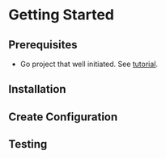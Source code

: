 # Getting Started

## Prerequisites
* Go project that well initiated. See [tutorial](/guide/tutorial/project-setup.html).

## Installation

## Create Configuration

## Testing
